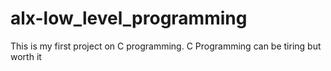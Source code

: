 # alx-low_level_programming
This is my first project on C programming.
C Programming can be tiring but worth it
